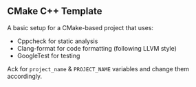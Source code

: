 CMake C++ Template
------------------

A basic setup for a CMake-based project that uses:

- Cppcheck for static analysis
- Clang-format for code formatting (following LLVM style)
- GoogleTest for testing

Ack for `project_name` & `PROJECT_NAME` variables and change them accordingly.
